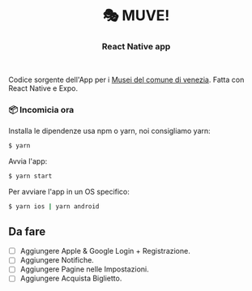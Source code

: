 <h1 align="center">🎭 MUVE!</h1>
<h3 align="center">React Native app</h3>
<br />

Codice sorgente dell'App per i [Musei del comune di venezia](https://www.faicentro.it/).
Fatta con React Native e Expo.

### 📦 Incomicia ora

Installa le dipendenze usa npm o yarn, noi consigliamo yarn:

```sh
$ yarn
```

Avvia l'app:

```sh
$ yarn start
```

Per avviare l'app in un OS specifico:

```sh
$ yarn ios | yarn android
```

## Da fare

- [ ] Aggiungere Apple & Google Login + Registrazione.
- [ ] Aggiungere Notifiche.
- [ ] Aggiungere Pagine nelle Impostazioni.
- [ ] Aggiungere Acquista Biglietto.